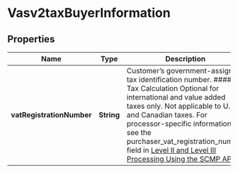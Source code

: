 
# Vasv2taxBuyerInformation

## Properties
Name | Type | Description | Notes
------------ | ------------- | ------------- | -------------
**vatRegistrationNumber** | **String** | Customer’s government-assigned tax identification number.  #### Tax Calculation Optional for international and value added taxes only. Not applicable to U.S. and Canadian taxes.  For processor-specific information, see the purchaser_vat_registration_number field in [Level II and Level III Processing Using the SCMP API.](http://apps.cybersource.com/library/documentation/dev_guides/Level_2_3_SCMP_API/html)  |  [optional]



